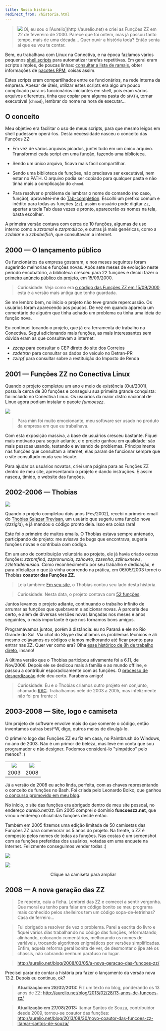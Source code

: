 ```yaml
---
title: Nossa história
redirect_from: /historia.html
---
```


> <img src="img/aurelio-64.png" class="inline">
> Oi, eu sou o [Aurelio](http://aurelio.net) e criei as Funções ZZ em 22 de fevereiro de 2000. Parece que foi ontem, mas já passou tanto tempo, mais de uma década… Quer ouvir a história toda? Então senta aí que eu vou te contar.

Bem, eu trabalhava com Linux na Conectiva, e na época fazíamos vários pequenos [shell scripts](http://aurelio.net/shell/) para automatizar tarefas repetitivas. Em geral eram scripts simples, de poucas linhas: [consultar a lista de ramais](http://aurelio.net/doc/rdl/areas-compartilhadas.html), obter informações de [pacotes RPM](http://en.wikipedia.org/wiki/RPM_Package_Manager), coisas assim.

Estes scripts eram compartilhados entre os funcionários, na rede interna da empresa. Apesar de úteis, utilizar estes scripts era algo um pouco complicado para os funcionários iniciantes em shell, pois eram vários arquivos diferentes, tinha que copiar para alguma pasta do `$PATH`, tornar executável (`chmod`), lembrar do nome na hora de executar…


## O conceito

Meu objetivo era facilitar o uso de meus scripts, para que mesmo leigos em shell pudessem operá-los. Desta necessidade nasceu o conceito das Funções ZZ:

* Em vez de vários arquivos picados, juntei tudo em um único arquivo. Transformei cada script em uma função, fazendo uma biblioteca.

* Sendo um único arquivo, ficava mais fácil compartilhar.

* Sendo uma biblioteca de funções, não precisava ser executável, nem estar no PATH. O arquivo podia ser copiado para qualquer pasta e não tinha mais a complicação do `chmod`.

* Para resolver o problema de lembrar o nome do comando (no caso, função), aproveitei-me do [Tab-completion](http://en.wikipedia.org/wiki/Command-line_completion). Escolhi um prefixo comum e inédito para todas as funções (zz), assim o usuário pode digitar zz, apertar a tecla Tab duas vezes e pronto, aparecerão os nomes na tela, basta escolher.

A primeira versão contava com cerca de 10 funções, algumas de uso interno como a *zzramal* e *zzrpmdisco*, e outras já mais genéricas, como a *zzdolar* e a *zzbabelfish*, que consultavam a internet.

<!-- [Babelfish ""http://en.wikipedia.org/wiki/Yahoo!_Babel_Fish""], [Babylon ""http://en.wikipedia.org/wiki/Babylon_(program)""], [Jargon File http://www.catb.org/jargon/]. -->

<!-- O nome da minha bilioteca de funções mudou com o tempo. No início era ``.bash_functions``, depois virou ``.bashzz``, depois ``funcoeszz``. -->

<!--
%%% EMAILS HISTÓRICOS
%
% From aurelio@conectiva.com.br
% Date: Sat, 26 Feb 2000 00:06:21 -0300 (EST)
% To: Wanderlei Antonio Cavassin
% Subject: .bash_functions
%
% aí, já é um começo. tô padronizado os nomes de função como zz*
% /wb/aurelio/.bash_functions
%
% ainda vou por mais coisas.
%
%---------------------------------------------------------------
%
% From aurelio@conectiva.com.br
% Date: Wed, 3 May 2000 15:33:06 -0300 (EST)
% To: Carlos Augusto Mariano Horylka
% Subject: Re: preciso de um help
%
% @ 3/5, Carlos Augusto Mariano Horylka:
% > o arnaldo me mostrou um tempo atras um script acho que vc mesmo fez que
% > se chamava jargon ou algo parecido.
%
%---------------------------------------------------------------
%
% Date: Thu, 11 May 2000 15:50:09 -0300 (EST)
% [...]
% [~] zzrpmdisco /d/conectiva/RPMS/emacs-*
% 52Mb
% [~] zzrpmdisco /d/conectiva/RPMS/vim-*
% 6Mb
%
%---------------------------------------------------------------
%
% From aurelio@conectiva.com.br
% Date: Tue, 16 May 2000 00:50:22 -0300 (EST)
% To: "Ademar de Souza Reis Jr."
% Subject: Re: bash-functions Era: Calculo de horas
%
% @ 1/3, Ademar de Souza Reis Jr.:
% > > http://www.conectiva.com.br/~aurelio/programas/bash/funcoes
% [...]
% > > as de dicionário e tradução são BEM úteis. a do dólar tb.
% [...]
% agora tem uma que foi dica do roxo pra ver de que país é o domínio...
% [...]
% > dos2unix
% > lscore
% > rmcore
% > mkill
% > what
% > Se achar alguma útil, fique avontade em usar: tudo sob os termos da GPL.
%
% peguei a mkill e virou zzkill, fiz uma mudançazinha no sed
% [...]
% dá uma olhadinha lá, tem saída colorida, ajuda, troca de palavras
% e extensões, kill... &:)
-->

## 2000 — O lançamento público

Os funcionários da empresa gostaram, e nos meses seguintes foram sugerindo melhorias e funções novas. Após sete meses de evolução neste período encubatório, a biblioteca cresceu para 22 funções e decidi fazer o [primeiro anúncio público do projeto](https://br.groups.yahoo.com/neo/groups/shell-script/conversations/topics/430), em 15/09/2000.

<!-- O pacote cresceu para pouco mais de 20 funções de uso geral, como trocar palavras, trocar extensão de arquivo e cálculos. -->
<!-- Também criei o esquema de ajuda nos cabeçalhos (--help) e saída colorida. -->

<!--
Cópia do email, caso o Yahoo suma:

olás.

com o passar do tempo, fui criando uma coleção de pequenos
programinhas pra fazer coisinhas simples e economizar tempo.
acho que geralmente todo usuário de modo texto tem sua coleção
particular de robozinhos...

o que fiz foi transformar todos em funções do bash, enxugando ao
máximo, e os deixando genéricos.

toda função usa apenas variáveis locais, possui amostra de
sintaxe em caso de chamada errada e possui no nome o prefixo zz,
bem como descrição e exemplo de uso.

as variáveis globais do arquivo também têm o prefixo ZZ

assim, as funções ZZ não atrapalharão seu ambiente atual e não
sobreescreverão eventuais funções ou variáveis de mesmo nome.

incluído o arquivo na sua shell atual (com o comando source
ou .), basta:

prompt$ zz<TAB><TAB>

para ver todas as funções disponíveis. são 22 ao todo.
algumas fazem busca na internet então necessitam de conexão.



o arquivo .bashzz com as funções segue em anexo e também tem uma
cópia em:
http://www.conectiva.com.br/~aurelio/programas/bash/funcoesZZ
mais instruções estão no seu cabeçalho.

este é um primeiro anúncio público, embora estas funções já
estejam em uso interno aqui na conectiva a cerca de 6 meses.

críticas e sugestões de melhoria ou de funções novas são
EXTREMAMENTE bem-vindas.

é isso.


--
s·:(·>(·×^a]×http://www.verde666.org×^[:wq
-->

> Curiosidade: Veja como era [o código das Funções ZZ em 15/09/2000](download/funcoeszz-0.0915.sh), esta é a versão mais antiga que tenho guardada.

Se me lembro bem, no início o projeto não teve grande repercussão. Os usuários foram aparecendo aos poucos. De vez em quando aparecia um comentário de alguém que tinha achado um problema ou tinha uma ideia de função nova.

Eu continuei tocando o projeto, que já era ferramenta de trabalho na Conectiva. Segui adicionando mais funções, as mais interessantes sem dúvida eram as que consultavam a internet:

* *zzcep* para consultar o CEP direto do site dos Correios
* *zzdetran* para consultar os dados do veículo no Detran-PR
* *zzirpf* para consultar sobre a restituição do Imposto de Renda

<!-- Nesta época também criei a //zzarrumanome//, que se tornou uma das funções preferidas dos usuários, usada principalmente para faxinar arquivos MP3. -->


## 2001 — Funções ZZ no Conectiva Linux

<!--
Changelog do funcoeszz.spec (usado pra gerar o pacote RPM)

* Tue Oct 02 2001 Aurélio Marinho Jargas <verde@conectiva.com>
+ funcoeszz-1.0-1cl
- CL package (finally) created
-->

Quando o projeto completou um ano e meio de existência (Out/2001), possuía cerca de 30 funções e conseguiu sua primeira grande conquista: foi incluído no Conectiva Linux. Os usuários da maior distro nacional de Linux agora podiam instalar o pacote *funcoeszz*.

![](img/cl8-caixa.jpg)

> Para mim foi muito emocionante, meu software ser usado no produto da empresa em que eu trabalhava.

Com esta exposição massiva, a base de usuários cresceu bastante. Fiquei mais motivado para seguir adiante, e o projeto ganhou em qualidade: são mais pessoas usando, testando e avisando de problemas. Principalmente nas funções que consultam a internet, elas param de funcionar sempre que o site consultado muda seu leiaute.

Para ajudar os usuários novatos, criei uma página para as Funções ZZ dentro de meu site, apresentando o projeto e dando instruções. E assim nasceu, tímido, o website das funções.

<!-- http://verde666.org/programas/bash/funcoeszz — 2001-10 (ou antes) -->
<!-- http://verde666.org/zz                       — 2002-06 (ou antes) -->


## 2002-2006 — Thobias

<!--
%%% PRIMEIRO EMAIL THOBIAS
%
% Date: Thu, 21 Feb 2002 10:31:55 -0300 (BRT)
% From: Thobias Salazar Trevisan
% Subject: funcoeszz
%
% Legal a ideia das funcoeszz.
% Entao aqui vao duas ideias para vc acrescentar se quiseres...
% Pesquisa por Acronyms e por cep.
%
% acron()
% {
% ACRON=`echo $1 | tr '[a-z]' '[A-Z]'`
% lynx -dump "http://www.acronymfinder.com/af-query.asp?String=exact&Acronym=${1}&Find=Find" \
%  | sed -n "/^[[:space:]]*$ACRON/p" | sed 's/\[.*$//'  
% }
%
% cep2(){
% echo "_textCEP=${1}&_b_cep.x=1" | lynx -post-data -nolist -crawl \
% -width=300 -accept_all_cookies http://www.terra.com.br/cep/ceps.cgi| sed '1,2d'
% }
-->

![](img/thobias.jpg)

Quando o projeto completou dois anos  (Fev/2002), recebi o primeiro email do [Thobias Salazar Trevisan](http://thobias.org), um usuário que sugeriu uma função nova (*zzsigla*), e já mandou o código pronto dela. Isso era coisa rara!

Este foi o primeiro de muitos emails. O Thobias estava sempre antenado, participando do projeto: me avisava de bugs que encontrava, sugeria funções novas e contribuia com código.

<!--
Funções novas criadas pelo Thobias antes de ser co-autor:
zzsigla, zzrpmfind, zzpronuncia, zzhowto, zzsenha, zzlinuxnews, zzletrademusica.
-->

Em um ano de contribuição voluntária ao projeto, ele já havia criado outras funções: *zzrpmfind*, *zzpronuncia*, *zzhowto*, *zzsenha*, *zzlinuxnews*, *zzletrademusica*. Como reconhecimento por seu trabalho e dedicação, e para oficializar o que já vinha ocorrendo na prática, em 06/05/2003 tornei o Thobias **coautor das Funções ZZ**.

> Leia também: [Em seu site](http://www.thobias.org/scr/), o Thobias contou seu lado desta história.

> Curiosidade: Nesta data, o projeto contava com [52 funções](download/funcoeszz-3.0507.sh).

Juntos levamos o projeto adiante, continuando o trabalho infinito de arrumar as funções que quebravam e adicionar novas. A parceria deu certo, e além de diversas versões novas lançadas nos meses e anos seguintes, o mais importante é que nos tornamos bons amigos.

Programávamos juntos, porém à distância: eu no Paraná e ele no Rio Grande do Sul. Via chat do Skype discutíamos os problemas técnicos e ali mesmo colávamos os códigos e íamos melhorando até ficar pronto para entrar nas ZZ. Quer ver como era? Olha [esse histórico de 8h de trabalho direto](aovivo.html), insano!

<!-- Um GitHub da vida naquela época seria muito útil :) -->

A última versão que o Thobias participou ativamente foi a 6.11, de Nov/2006. Depois ele se dedicou mais à família e ao mundo offline, e passou a contribuir esporadicamente com as funções. O [processo de desnerdização](http://aurelio.net/blog/2005/11/30/processo-de-desnerdizacao/) dele deu certo. Parabéns amigo!

> Curiosidade: Eu e o Thobias criamos outro projeto em conjunto, chamado [RAC](http://aurelio.net/rac/). Trabalhamos nele de 2003 a 2005, mas infelizmente não foi pra frente :(


## 2003-2008 — Site, logo e camiseta

<!-- 02 Jul 2003 — O site das Funções ZZ atualizada e agora as funções têm um logotipo, ou algo parecido... O Sr. Paintbrush foi chamado para me ajudar. Além do logo agora também tem o novíssimo livro de visitas das funções, para os usuários fazerem declarações de amor ao programa :) -->
<!-- 30 Set 2005 — 5 anos de Funções ZZ - Site novo e camiseta -->

Um projeto de software envolve mais do que somente o código, então inventamos outras best^W, digo, outros meios de divulgá-lo.

O primeiro logo das Funções ZZ eu fiz em casa, no Paintbrush do Windows, no ano de 2003. Não é um primor de beleza, mas leve em conta que sou programador e não designer. Podemos considerá-lo "simpático" pelo menos? :)

<table style="text-align:center">
<tr>
    <td><img src="img/logo/zzlogo-old.png"></td>
    <td><img src="img/icon/128.png"></td>
</tr>
<tr>
    <td>2003</td>
    <td>2008</td>
</tr>
</table>

Já a versão de 2008 eu acho linda, perfeita, com as chaves representando o conceito de funções no Bash. Foi criada pelo Leonardo Boiko, que ganhou [o concurso promovido em meu blog](http://aurelio.net/blog/2008/08/13/novo-icone-logotipo-das-funcoes-zz/).

No início, o site das funções era abrigado dentro de meu site pessoal, no endereço *aurelio.net/zz*. Em 2005 comprei o domínio **funcoeszz.net**, que virou o endereço oficial das funções desde então.

Também em 2005 fizemos uma edição limitada de 50 camisetas das Funções ZZ para comemorar os 5 anos do projeto. Na frente, o ZZ é composto pelos nomes de todas as funções. Nas costas é um screenshot com as funções preferidas dos usuários, votadas em uma enquete na Internet. Felizmente conseguimos vender todas :)

[![](img/camiseta-zz-frente.png)](img/camiseta-zz-arte-frente.png)

[![](img/camiseta-zz-costas.png)](img/camiseta-zz-arte-costas.png)

<p style="text-align:center">Clique na camiseta para ampliar</p>

<!--
%  |  [img/camiseta/daniduc-holanda-mini.jpg]  |  [img/camiseta/fabricio-beltram-mini.jpg]
%  |  Daniel Duclós  |  Fabrício Beltram
%  |  [img/camiseta/leandro-bordignon-mini.jpg]  |  [img/camiseta/nei-rauni-mini.jpg]
%  |  Leandro Bordignon  |  Nei Rauni
 -->


## 2008 — A nova geração das ZZ

> De repente, caiu a ficha. Lembrei das ZZ e comecei a sentir vergonha. Que moral eu tenho para falar em código bonito se meu programa mais conhecido pelos shelleiros tem um código sopa-de-letrinhas? Casa de ferreiro…

> Fui obrigado a resolver de vez o problema. Parei a escrita do livro e fiquei vários dias trabalhando no código das funções, reformatando, alinhando, colocando comentários, melhorando os nomes de variáveis, trocando algoritmos enigmáticos por versões simplificadas. Enfim, aquela reforma geral bonita de ver, de desmontar o jipe até os chassis, não sobrando nenhum parafuso no lugar.

> http://aurelio.net/blog/2008/03/05/a-nova-geracao-das-funcoes-zz/

Precisei parar de contar a história pra fazer o lançamento da versão nova 13.2. Depois eu continuo, ok?

> **Atualização em 28/02/2013:** Fiz um texto no blog, ponderando os 13 anos de ZZ: http://aurelio.net/blog/2013/02/28/13-anos-de-funcoes-zz/

> **Atualização em 27/08/2013:** Itamar Santos de Souza, contribuidor desde 2009, tornou-se coautor das funções: http://aurelio.net/blog/2013/08/30/novo-coautor-das-funcoes-zz-itamar-santos-de-souza/

<!--
v8.3: reescrita do código, UTF-8, testador
v8.10: pasta /extra com as funções extra isoladas em cada arquivo.
v10.12: pastas /zz e /off, com as funções completamente isoladas.
2012-03 comecei API
2012-03-30 mudança SVN Google Code -> GitHub

file:///a/www/blog-arquivo.html
http://aurelio.net/blog/2010/12/23/versao-nova-das-funcoes-zz-10-12/
http://aurelio.net/blog/2008/03/05/a-nova-geracao-das-funcoes-zz/

Com uma média vergonhosa de uma versão nova por ano, 2006 e 2007 passaram lentos para as Funções ZZ.

: v5.0519
- Adicionado suporte ao arquivo ~/.zzextra para armazenar funções de terceiros
- Funções ajustadas para funcionar em UNIX e sistemas antigos com SED limitado: ajuda, chavepgp, cinclude, converte, detransp, dicjargon, diffpalavra, google, kill, maiores, nomefoto, security, zzzz

: v8.3
http://aurelio.net/blog/2008/03/05/a-nova-geracao-das-funcoes-zz/
    post show de bola vale a pena linkar
http://www.Dicas-L.com.br/dicas-l/20080306.php
    resumao na dicas-l
testador (quando?) mega atualização 8.3
UTF-8 mega atualizacao 8.3
 - O **código-fonte** das funções foi inteiramente rescrito - agora é legível, bem estruturado e mais seguro, com muitos comentários explicando seu funcionamento
 - As funções agora migraram para a codificação **UTF-8**, que é padrão na maioria dos sistemas modernos
 - [nova] zztool - Função interna com miniferramentas
 - [zzzz] Mensagens informativas durante a execução, opção --tcshrc agora também inclui as funções extras, opção nova --teste para testar se os comandos básicos estão instalados e conferir a codificação do sistema e das funções (valeu Daniel Zilli, Rodrigo Azevedo)
 - Variável nova ZZCODIGOCOR para configurar a cor dos textos em destaque (padrão: azul)
 - Variável nova ZZVERSAO para guardar a versão atual das funções
 - Variável nova ZZUTF para indicar se o código das funções está em UTF-8
 - Mensagem de uso de cada função agora é extraída diretamente do --help

2008-03-04 SVN Google Code, init com a versão 8.3
http://code.google.com/p/funcoeszz/source/list?num=25&start=26


http://aurelio.net/blog/2008/06/20/funcoes-zz-versao-86/
zzshuffle

http://aurelio.net/blog/2008/07/23/funcoes-zz-versao-87/
explica zzalfabeto, rot13, rot47

http://aurelio.net/blog/2008/08/13/novo-icone-logotipo-das-funcoes-zz/
resultado concurso logotipo

http://aurelio.net/blog/2008/09/30/funcoes-zz-versao-89/
zzecho, explicação e screenshot
zzansi2html

itamar:
r136 | itamarnet | 2009-10-04 23:02:50 -0300 (Dom, 04 Out 2009)
Função nova zzbolsas - Consulta bolsas e ações
    https://github.com/funcoeszz/funcoeszz/commit/5527cd1643a192e91245853e720d9da86165c5b7
email: 26 Set 2009, via form do blog, patch zzloteria
Empossado como coautor em 2013-08-27
Publicamente em 2013-08-30
    http://aurelio.net/blog/2013/08/30/novo-coautor-das-funcoes-zz-itamar-santos-de-souza/

2008-10-02
http://aurelio.net/blog/2008/10/02/recados-da-paroquia-zz/
SVN Google Code


: v8.10
- Adicionado suporte a um diretório com funções extras ($ZZEXTRADIR, valor padrão ~/zzextra)
 - As funções extras foram colocadas no [SVN http://code.google.com/p/funcoeszz/source/browse/]
http://aurelio.net/blog/2008/10/31/funcoes-zz-versao-810/
    história legal sobre zzcarnaval, pascoa, diasdasemana e horariodeverao

: v10.12
 - Nova variável $ZZOFF para guardar a lista das funções que não devem ser carregadas. Use espaços ou vírgulas (ou ambos) como separador. Exemplo: ``export ZZOFF="zzbeep, zzramones"``
 - Definidas como funções essenciais: zzajuda, zztool e zzzz. Elas não podem ser desligadas e as outras funções não funcionarão sem elas.
 - Nova variável $ZZDIR para indicar a pasta que guarda as funções, no caso de uso de funções em arquivos isolados, como no repositório SVN. Valor padrão ~/zz.
 - Novos dados no cabeçalho de cada função, como nome do autor, data de criação e licença.
 - Todas as funções antes chamadas de "extras" agora fazem parte do pacote oficial. Por isso o grande número de funções novas nesta versão. Como não há mais extras, foi removido o suporte a $ZZEXTRA e $ZZEXTRADIR.

: v∞
 - Agora as Funções ZZ estão em evolução contínua e não possuem mais versões formais.
 - [Visite o GitHub https://github.com/funcoeszz/funcoeszz/tree/master/zz] para ver o Changelog de cada função.
 -

- [changelog.html changelog.html]
- [versões antigas download/]
-
E daqui pra frente, que surpresas virão?
-->
